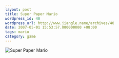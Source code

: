 ```yaml
---
layout: post
title: Super Paper Mario
wordpress_id: 40
wordpress_url: http://www.jiangle.name/archives/40
date: 2007-05-01 15:53:57.000000000 +08:00
tags: mario
category: game
---
```


![Super Paper Mario](http://image.com.com/gamespot/images/bigboxshots/2/933012_75574_front.jpg)
